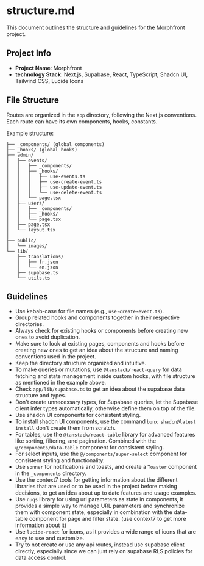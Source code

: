 # structure.md

This document outlines the structure and guidelines for the Morphfront project.

## Project Info

-   **Project Name**: Morphfront
-   **technology Stack**: Next.js, Supabase, React, TypeScript, Shadcn UI, Tailwind CSS, Lucide Icons

## File Structure

Routes are organized in the `app` directory, following the Next.js conventions. Each route can have its own components, hooks, constants.

Example structure:

```app/
├── _components/ (global components)
├── _hooks/ (global hooks)
├── admin/
│   ├── events/
│   │   ├── _components/
│   │   ├── _hooks/
│   │   │   ├── use-events.ts
│   │   │   ├── use-create-event.ts
│   │   │   ├── use-update-event.ts
│   │   │   └── use-delete-event.ts
│   │   └── page.tsx
│   ├── users/
│   │   ├── _components/
│   │   ├── _hooks/
│   │   └── page.tsx
│   ├── page.tsx
│   └── layout.tsx
│
├── public/
│   └── images/
└── lib/
    ├── translations/
    │   ├── fr.json
    │   └── en.json
    ├── supabase.ts
    └── utils.ts
```

## Guidelines

-   Use kebab-case for file names (e.g., `use-create-event.ts`).
-   Group related hooks and components together in their respective directories.
-   Always check for existing hooks or components before creating new ones to avoid duplication.
-   Make sure to look at existing pages, components and hooks before creating new ones to get an idea about the structure and naming conventions used in the project.
-   Keep the directory structure organized and intuitive.
-   To make queries or mutations, use `@tanstack/react-query` for data fetching and state management inside custom hooks, with file structure as mentioned in the example above.
-   Check `app/lib/supabase.ts` to get an idea about the supabase data structure and types.
-   Don't create unnecessary types, for Supabase queries, let the Supabase client infer types automatically, otherwise define them on top of the file.
-   Use shadcn UI components for consistent styling.
-   To install shadcn UI components, use the command `bunx shadcn@latest install` don't create them from scratch.
-   For tables, use the `@tanstack/react-table` library for advanced features like sorting, filtering, and pagination. Combined with the `@/components/data-table` component for consistent styling.
-   For select inputs, use the `@/components/super-select` component for consistent styling and functionality.
-   Use `sonner` for notifications and toasts, and create a `Toaster` component in the `_components` directory.
-   Use the context7 tools for getting information about the different libraries that are used or to be used in the project before making decisions, to get an idea about up to date features and usage examples.
-   Use `nuqs` library for using url parameters as state in components, it provides a simple way to manage URL parameters and synchronize them with component state, especially in combination with the data-table component for page and filter state. (use context7 to get more information about it)
-   Use `lucide-react` for icons, as it provides a wide range of icons that are easy to use and customize.
-   Try to not create or use any api routes, instead use supabase client directly, especially since we can just rely on supabase RLS policies for data access control.